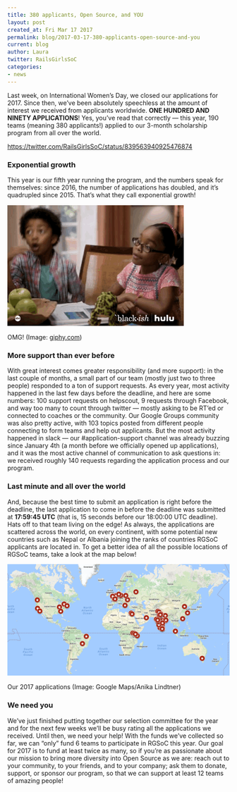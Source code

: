 ```yaml
---
title: 380 applicants, Open Source, and YOU
layout: post
created_at: Fri Mar 17 2017
permalink: blog/2017-03-17-380-applicants-open-source-and-you
current: blog
author: Laura
twitter: RailsGirlsSoC
categories:
- news
---
```


Last week, on International Women’s Day, we closed our applications for 2017. Since then, we’ve been absolutely speechless at the amount of interest we received from applicants worldwide. **ONE HUNDRED AND NINETY APPLICATIONS**! Yes, you’ve read that correctly — this year, 190 teams (meaning 380 applicants!) applied to our 3-month scholarship program from all over the world. 

https://twitter.com/RailsGirlsSoC/status/839563940925476874

### Exponential growth
This year is our fifth year running the program, and the numbers speak for themselves: since 2016, the number of applications has doubled, and it’s quadrupled since 2015. That’s what they call exponential growth! 


![OMG!](/img/blog/2017/2017-03-17-blackish.gif)
<div class="image-credits">OMG! (Image: <a href="http://giphy.com/gifs/hulu-blackish-3o7TKEExyBzu4jDoha" target="_blank">giphy.com</a>)</div>


### More support than ever before
With great interest comes greater responsibility (and more support): in the last couple of months, a small part of our team (mostly just two to three people) responded to a ton of support requests. As every year, most activity happened in the last few days before the deadline, and here are some numbers: 100 support requests on helpscout, 9 requests through Facebook, and way too many to count through twitter — mostly asking to be RT’ed or connected to coaches or the community. Our Google Groups community was also pretty active, with 103 topics posted from different people connecting to form teams and help out applicants. But the most activity happened in slack — our #application-support channel was already buzzing since January 4th (a month before we officially opened up applications), and it was the most active channel of communication to ask questions in: we received roughly 140 requests regarding the application process and our program. 

### Last minute and all over the world
And, because the best time to submit an application is right before the deadline, the last application to come in before the deadline was submitted at **17:59:45 UTC** (that is, 15 seconds before our 18:00:00 UTC deadline). Hats off to that team living on the edge! 
As always, the applications are scattered across the world, on every continent, with some potential new countries such as Nepal or Albania joining the ranks of countries RGSoC applicants are located in. To get a better idea of all the possible locations of RGSoC teams, take a look at the map below!

![OMG!](/img/blog/2017/2017-03-17-map.png)
<div class="image-credits">Our 2017 applications (Image: Google Maps/Anika Lindtner)</div>



### We need you
We’ve just finished putting together our selection committee for the year and for the next few weeks we’ll be busy rating all the applications we received. Until then, we need your help! With the funds we’ve collected so far, we can “only” fund 6 teams to participate in RGSoC this year. Our goal for 2017 is to fund at least twice as many, so if you’re as passionate about our mission to bring more diversity into Open Source as we are: reach out to your community, to your friends, and to your company; ask them to donate, support, or sponsor our program, so that we can support at least 12 teams of amazing people!
